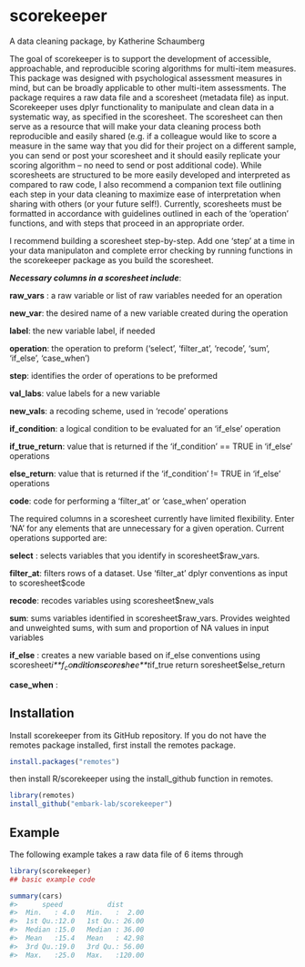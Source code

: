 
<!-- README.md is generated from README.Rmd. Please edit that file -->

# scorekeeper

<!-- badges: start -->
<!-- badges: end -->

A data cleaning package, by Katherine Schaumberg

The goal of scorekeeper is to support the development of accessible,
approachable, and reproducible scoring algorithms for multi-item
measures. This package was designed with psychological assessment
measures in mind, but can be broadly applicable to other multi-item
assessments. The package requires a raw data file and a scoresheet
(metadata file) as input. Scorekeeper uses dplyr functionality to
manipulate and clean data in a systematic way, as specified in the
scoresheet. The scoresheet can then serve as a resource that will make
your data cleaning process both reproducible and easily shared (e.g. if
a colleague would like to score a measure in the same way that you did
for their project on a different sample, you can send or post your
scoresheet and it should easily replicate your scoring algorithm – no
need to send or post additional code). While scoresheets are structured
to be more easily developed and interpreted as compared to raw code, I
also recommend a companion text file outlining each step in your data
cleaning to maximize ease of interpretation when sharing with others (or
your future self!). Currently, scoresheets must be formatted in
accordance with guidelines outlined in each of the ‘operation’
functions, and with steps that proceed in an appropriate order.

I recommend building a scoresheet step-by-step. Add one ‘step’ at a time
in your data manipulaton and complete error checking by running
functions in the scorekeeper package as you build the scoresheet.

***Necessary columns in a scoresheet include***:

**raw\_vars** : a raw variable or list of raw variables needed for an
operation

**new\_var**: the desired name of a new variable created during the
operation

**label**: the new variable label, if needed

**operation**: the operation to preform (‘select’, ‘filter\_at’,
‘recode’, ‘sum’, ‘if\_else’, ‘case\_when’)

**step**: identifies the order of operations to be preformed

**val\_labs**: value labels for a new variable

**new\_vals**: a recoding scheme, used in ‘recode’ operations

**if\_condition**: a logical condition to be evaluated for an ‘if\_else’
operation

**if\_true\_return**: value that is returned if the ‘if\_condition’ ==
TRUE in ‘if\_else’ operations

**else\_return**: value that is returned if the ‘if\_condition’ != TRUE
in ‘if\_else’ operations

**code**: code for performing a ‘filter\_at’ or ‘case\_when’ operation

The required columns in a scoresheet currently have limited flexibility.
Enter ‘NA’ for any elements that are unnecessary for a given operation.
Current operations supported are:

**select** : selects variables that you identify in
scoresheet$raw\_vars.

**filter\_at**: filters rows of a dataset. Use ‘filter\_at’ dplyr
conventions as input to scoresheet$code

**recode**: recodes variables using scoresheet$new\_vals

**sum**: sums variables identified in scoresheet$raw\_vars. Provides
weighted and unweighted sums, with sum and proportion of NA values in
input variables

**if\_else** : creates a new variable based on if\_else conventions
using
scoresheet*i**f*<sub>*c*</sub>*o**n**d**i**t**i**o**n**s**c**o**r**e**s**h**e**e**t*if\_true
return soresheet$else\_return

**case\_when** :

## Installation

Install scorekeeper from its GitHub repository. If you do not have the
remotes package installed, first install the remotes package.

``` r
install.packages("remotes")
```

then install R/scorekeeper using the install\_github function in
remotes.

``` r
library(remotes)
install_github("embark-lab/scorekeeper")
```

## Example

The following example takes a raw data file of 6 items through

``` r
library(scorekeeper)
## basic example code
```

``` r
summary(cars)
#>      speed           dist       
#>  Min.   : 4.0   Min.   :  2.00  
#>  1st Qu.:12.0   1st Qu.: 26.00  
#>  Median :15.0   Median : 36.00  
#>  Mean   :15.4   Mean   : 42.98  
#>  3rd Qu.:19.0   3rd Qu.: 56.00  
#>  Max.   :25.0   Max.   :120.00
```
